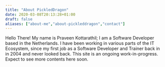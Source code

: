 ```yaml
---
title: "About PickledDragon"
date: 2020-03-08T20:13:28+01:00
draft: false
aliases: ["about-me","about-pickleddragon","contact"]
---
```


Hello There! My name is Praveen Kottarathil; I am a Software Developer based in the Netherlands. I have been working in various parts of the IT Ecosystem, since my first job as a Software Developer and Trainer back in in 2004 and never looked back. This site is an ongoing work-in-progress. Expect to see more contents here soon.